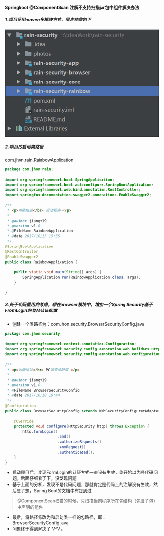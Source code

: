 #### Springboot @ComponentScan 注解不支持扫描jar包中组件解决办法

##### 1.项目采用maven多模块方式，层次结构如下
![ProjectStruct](../../photos/ProjectStruct.png)

##### 2.项目的启动类路径
com.jhon.rain.RainbowApplication
```java
package com.jhon.rain;

import org.springframework.boot.SpringApplication;
import org.springframework.boot.autoconfigure.SpringBootApplication;
import org.springframework.web.bind.annotation.RestController;
import springfox.documentation.swagger2.annotations.EnableSwagger2;

/**
 * <p>功能描述</br> 启动程序 </p>
 *
 * @author jiangy19
 * @version v1.0
 * @FileName RainbowApplication
 * @date 2017/10/15 15:35
 */
@SpringBootApplication
@RestController
@EnableSwagger2
public class RainbowApplication {

	public static void main(String[] args) {
		SpringApplication.run(RainbowApplication.class, args);
	}

}
```

##### 3.处于代码重用的考虑，想在browser模块中，增加一个Spring Security基于FromLogin的登陆认证配置
* 创建一个类路径为：com.jhon.security.BrowserSecurityConfig.java
```java
package com.jhon.security;

import org.springframework.context.annotation.Configuration;
import org.springframework.security.config.annotation.web.builders.HttpSecurity;
import org.springframework.security.config.annotation.web.configuration.WebSecurityConfigurerAdapter;

/**
 * <p>功能描述</br> PC端安全配置 </p>
 *
 * @author jiangy19
 * @version v1.0
 * @FileName BrowserSecurityConfig
 * @date 2017/10/18 19:44
 */
@Configuration
public class BrowserSecurityConfig extends WebSecurityConfigurerAdapter {

	@Override
	protected void configure(HttpSecurity http) throws Exception {
		http.formLogin()
						.and()
						.authorizeRequests()
						.anyRequest()
						.authenticated();
	}
}
```
* 启动项目后，发现FormLogin的认证方式一直没有生效，刚开始以为是代码问题，后面仔细看了下，没发现问题
* 基于上面的分析，发现不是代码问题，那就肯定是代码上的注解没有生效，然后想了想，Spring Boot的文档中有提到过
> @ComponentScan扫描的时候，只扫描当前程序所在包结构（包含子包）中声明的组件

* 最后，将路径修改为和启动类一样的包路径，即：
BrowserSecurityConfig.java
* 问题终于得到解决了 V^V 。